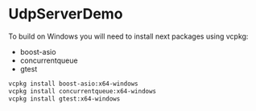 # UdpServerDemo

To build on Windows you will need to install next packages using vcpkg:
* boost-asio
* concurrentqueue
* gtest

```sh
vcpkg install boost-asio:x64-windows
vcpkg install concurrentqueue:x64-windows
vcpkg install gtest:x64-windows
```
